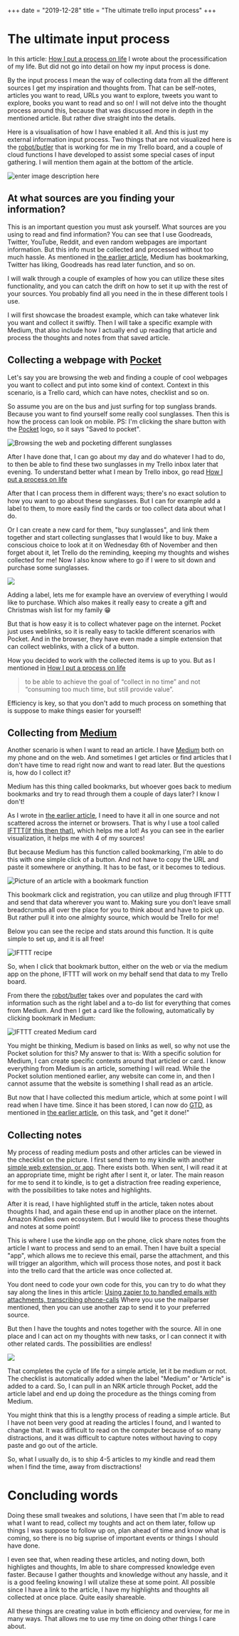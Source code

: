 +++
date = "2019-12-28"
title = "The ultimate trello input process"
+++
# The ultimate input process

In this article: [How I put a process on life](https://vongohren.me/posts/how-i-put-a-process-on-life/) I wrote about the processification of my life. But did not go into detail on how my input process is done. 

By the input process I mean the way of collecting data from all the different sources I get my inspiration and thoughts from. That can be self-notes, articles you want to read, URLs you want to explore, tweets you want to explore, books you want to read and so on! I will not delve into the thought process around this, because that was discussed more in depth in the mentioned article. But rather dive straight into the details.

Here is a visualisation of how I have enabled it all. And this is just my external information input process. Two things that are not visualized here is the [robot/butler](https://help.trello.com/article/1198-an-intro-to-butler) that is working for me in my Trello board, and a couple of cloud functions I have developed to assist some special cases of input gathering. I will mention them again at the bottom of the article.

![enter image description here](https://docs.google.com/drawings/d/e/2PACX-1vR5W2TXYuMUvB67Ocfeh0G3xnqEjBmYX1m4yGnFnOmFCz_rHYKZkkmzMxYFkbpkVqsnDLUeqrgp6Jun/pub?w=1886&h=618)  

## At what sources are you finding your information?

This is an important question you must ask yourself. What sources are you using to read and find information? You can see that I use Goodreads, Twitter, YouTube, Reddit, and even random webpages are important information. But this info must be collected and processed without too much hassle. As mentioned in [the earlier article](https://vongohren.me/posts/how-i-put-a-process-on-life/), Medium has bookmarking, Twitter has liking, Goodreads has read later function, and so on. 

I will walk through a couple of examples of how you can utilize these sites functionality, and you can catch the drift on how to set it up with the rest of your sources. You probably find all you need in the in these different tools I use.

I will first showcase the broadest example, which can take whatever link you want and collect it swiftly. Then I will take a specific example with Medium, that also include how I actually end up reading that article and process the thoughts and notes from that saved article.

## Collecting a webpage with [Pocket](https://getpocket.com/)
Let's say you are browsing the web and finding a couple of cool webpages you want to collect and put into some kind of context. Context in this scenario, is a Trello card, which can have notes, checklist and so on.

So assume you are on the bus and just surfing for top sunglass brands. Because you want to find yourself some really cool sunglasses. Then this is how the process can look on mobile. PS: I'm clicking the share button with the [Pocket](https://getpocket.com/) logo, so it says "Saved to pocket".

![Browsing the web and pocketing different sunglasses](https://firebasestorage.googleapis.com/v0/b/vongohren-website.appspot.com/o/pocketsunglasses.gif?alt=media&token=e1dd405d-03fd-41f0-b9c3-9b72e6dc7e1e)

After I have done that, I can go about my day and do whatever I had to do, to then be able to find these two sunglasses in my Trello inbox later that evening. To understand better what I mean by Trello inbox, go read [How I put a process on life](https://vongohren.me/posts/how-i-put-a-process-on-life/)

After that I can process them in different ways; there's no exact solution to how you want to go about these sunglasses. But I can for example add a label to them, to more easily find the cards or too collect data about what I do. 

Or I can create a new card for them, "buy sunglasses", and link them together and start collecting sunglasses that I would like to buy. Make a conscious choice to look at it on Wednesday 6th of November and then forget about it, let Trello do the reminding, keeping my thoughts and wishes collected for me! Now I also know where to go if I were to sit down and purchase some sunglasses.

![](https://firebasestorage.googleapis.com/v0/b/vongohren-website.appspot.com/o/editincomminsunglassescard.gif?alt=media&token=bea3bfd3-e0d3-4332-9370-0aa7d9325cf0)

Adding a label, lets me for example have an overview of everything I would like to purchase. Which also makes it really easy to create a gift and Christmas wish list for my family 😁

But that is how easy it is to collect whatever page on the internet. Pocket just uses weblinks, so it is really easy to tackle different scenarios with Pocket. And in the browser, they have even made a simple extension that can collect weblinks, with a click of a button.

How you decided to work with the collected items is up to you. But as I mentioned in [How I put a process on life](https://vongohren.me/posts/how-i-put-a-process-on-life/)

> to be able to achieve the goal of “collect in no time” and not “consuming too much time, but still provide value”.

Efficiency is key, so that you don't add to much process on something that is suppose to make things easier for yourself!

## Collecting from [Medium](https://medium.com/)

Another scenario is when I want to read an article.
I have [Medium](https://medium.com/) both on my phone and on the web. And sometimes I get articles or find articles that I don't have time to read right now and want to read later. But the questions is, how do I collect it? 

Medium has this thing called bookmarks, but whoever goes back to medium bookmarks and try to read through them a couple of days later? I know I don't!

As I wrote in [the earlier article](https://vongohren.me/posts/how-i-put-a-process-on-life/), I need to have it all in one source and not scattered across the internet or browsers. That is why I use a tool called [IFTTT(If this then that)](https://ifttt.com/medium), which helps me a lot! As you can see in the earlier visualization, it helps me with 4 of my sources!

But because Medium has this function called bookmarking, I'm able to do this with one simple click of a button. And not have to copy the URL and paste it somewhere or anything. It has to be fast, or it becomes to tedious.

![Picture of an article with a bookmark function](https://firebasestorage.googleapis.com/v0/b/vongohren-website.appspot.com/o/Screenshot_20191104-225333.png?alt=media&token=b935f721-e6f8-4201-9d2c-c6403a05788b)

This bookmark click and registration, you can utilize and plug through IFTTT and send that data wherever you want to. Making sure you don’t leave small breadcrumbs all over the place for you to think about and have to pick up.  But rather pull it into one almighty source, which would be Trello for me!

Below you can see the recipe and stats around this function. It is quite simple to set up, and it is all free!

![IFTTT recipe](https://firebasestorage.googleapis.com/v0/b/vongohren-website.appspot.com/o/iftttrecipei.png?alt=media&token=26fa0371-e1ea-485b-b452-dcedc583889a)

So, when I click that bookmark button, either on the web or via the medium app on the phone, IFTTT will work on my behalf send that data to my Trello board. 

From there the [robot/butler](https://help.trello.com/article/1198-an-intro-to-butler) takes over and populates the card with information such as the right label and a to-do list for everything that comes from Medium. And then I get a card like the following, automatically by clicking bookmark in Medium:

![IFTTT created Medium card](https://firebasestorage.googleapis.com/v0/b/vongohren-website.appspot.com/o/mediumtrellocard.png?alt=media&token=910783d3-976d-4826-8e88-2787528357ef)

You might be thinking, Medium is based on links as well, so why not use the Pocket solution for this? My answer to that is: With a specific solution for Medium, I can create specific contexts around that articled or card. I know everything from Medium is an article, something I will read. While the Pocket solution mentioned earlier, any website can come in, and then I cannot assume that the website is something I shall read as an article.

But now that I have collected this medium article, which at some point I will read when I have time. Since it has been stored, I can now do [GTD](https://gettingthingsdone.com/), as mentioned in [the earlier article](https://vongohren.me/posts/how-i-put-a-process-on-life/), on this task, and "get it done!"

## Collecting notes

My process of reading medium posts and other articles can be viewed in the checklist on the picture. I first send them to my kindle with another [simple web extension, or app](https://fivefilters.org/kindle-it/). There exists both. When sent, I will read it at an appropriate time, might be right after I sent it, or later. The main reason for me to send it to kindle, is to get a distraction free reading experience, with the possibilities to take notes and highlights.

After it is read, I have highlighted stuff in the article, taken notes about thoughts I had, and again these end up in another place on the internet. Amazon Kindles own ecosystem. But I would like to process these thoughts and notes at some point!

This is where I use the kindle app on the phone, click share notes from the article I want to process and send to an email. Then I have built a special "app", which allows me to recieve this email, parse the attachment, and this will trigger an algorithm, which will process those notes, and post it back into the trello card that the article was once collected at.

You dont need to code your own code for this, you can try to do what they say along the lines in this article: [Using zapier to to handled emails with attachments, transcribing phone-calls](https://zapier.com/blog/transcribe-phone-calls/) Where you use the mailparser mentioned, then you can use another zap to send it to your preferred source.

But then I have the toughts and notes together with the source. All in one place and I can act on my thoughts with new tasks, or I can connect it with other related cards. The possibilities are endless!

![](https://firebasestorage.googleapis.com/v0/b/vongohren-website.appspot.com/o/Screenshot%202019-11-05%20at%2000.09.01.png?alt=media&token=a130aaae-a9b4-4da0-acaa-3b9789d22cb8)

That completes the cycle of life for a simple article, let it be medium or not. The checklist is automatically added when the label "Medium" or "Article" is added to a card. So, I can pull in an NRK article through Pocket, add the article label and end up doing the procedure as the things coming from Medium. 

You might think that this is a lengthy process of reading a simple article. But I have not been very good at reading the articles I found, and I wanted to change that. It was difficult to read on the computer because of so many distractions, and it was difficult to capture notes without having to copy paste and go out of the article. 

So, what I usually do, is to ship 4-5 articles to my kindle and read them when I find the time, away from disctractions!

# Concluding words
Doing these small tweakes and solutions, I have seen that I'm able to read what I want to read, collect my toughts and act on them later, follow up things I was suppose to follow up on, plan ahead of time and know what is coming, so there is no big suprise of important events or things I should have done.

I even see that, when reading these articles, and noting down, both highligtes and thoughts, Im able to share compressed knowledge even faster. Because I gather thoughts and knowledge without any hassle, and it is a good feeling knowing I will utalize these at some point. All possible since I have a link to the article, I have my highlights and thoughts all collected at once place. Quite easily shareable.

All these things are creating value in both efficiency and overview,  for me in many ways. That allows me to use my time on doing other things I care about.
<!--stackedit_data:
eyJoaXN0b3J5IjpbLTE2MTEyMzEzODAsMjEzNTI4NDI0NCwyMD
Q0NDQyODc0LC0xNDg2ODQ5ODAyXX0=
-->